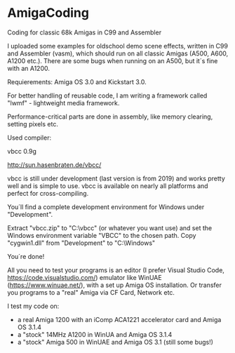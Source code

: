 ﻿# AmigaCoding
 
Coding for classic 68k Amigas in C99 and Assembler

I uploaded some examples for oldschool demo scene effects, written in C99 and Assembler (vasm), which should run on all classic Amigas (A500, A600, A1200 etc.). There are some bugs when running on an A500, but it´s fine with an A1200.

Requierements: Amiga OS 3.0 and Kickstart 3.0.

For better handling of reusable code, I am writing a framework called "lwmf" - lightweight media framework.

Performance-critical parts are done in assembly, like memory clearing, setting pixels etc.

Used compiler:

vbcc 0.9g

http://sun.hasenbraten.de/vbcc/

vbcc is still under development (last version is from 2019) and works pretty well and is simple to use. vbcc is available on nearly all platforms and perfect for cross-compiling.

You´ll find a complete development environment for Windows under "Development".

Extract "vbcc.zip" to "C:\vbcc" (or whatever you want use) and set the Windows environment variable "VBCC" to the chosen path.
Copy "cygwin1.dll" from "Development" to "C:\Windows"

You´re done!

All you need to test your programs is an editor (I prefer Visual Studio Code, https://code.visualstudio.com/) emulator like WinUAE (https://www.winuae.net/), with a set up Amiga OS installation. Or transfer you programs to a "real" Amiga via CF Card, Network etc.

I test my code on:

- a real Amiga 1200 with an iComp ACA1221 accelerator card and Amiga OS 3.1.4
- a "stock" 14MHz A1200 in WinUA and Amiga OS 3.1.4
- a "stock" Amiga 500 in WinUAE and Amiga OS 3.1 (still some bugs!)